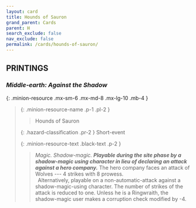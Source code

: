 ```yaml
---
layout: card
title: Hounds of Sauron
grand_parent: Cards
parent: H
search_exclude: false
nav_exclude: false
permalink: /cards/hounds-of-sauron/
---
```


## PRINTINGS


### _Middle-earth: Against the Shadow_

{: .minion-resource .mx-sm-6 .mx-md-8 .mx-lg-10 .mb-4 }
> {: .minion-resource-name .p-1 .pl-2 }
> > <div class="hazard-mp"></div>
> > <div class="card-name">Hounds of Sauron</div>
>
> {: .hazard-classification .pr-2 }
> Short-event
>
> {: .minion-resource-text .black-text .p-2 }
> > _Magic._ _Shadow-magic._ ***Playable during the site phase by a shadow-magic using character in lieu of declaring an attack against a hero company.*** The hero company faces an attack of Wolves --- 4 strikes with 8 prowess. <br>&ensp;Alternatively, playable on a non-automatic-attack against a shadow-magic-using character. The number of strikes of the attack is reduced to one. Unless he is a Ringwraith, the shadow-magic user makes a corruption check modified by -4. 
> 
